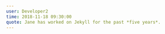 ```yaml
---
user: Developer2
time: 2018-11-18 09:30:00
quote: Jane has worked on Jekyll for the past *five years*. 
---
```

